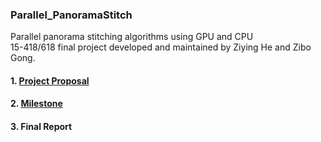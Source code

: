 ### Parallel_PanoramaStitch   
Parallel panorama stitching algorithms using GPU and CPU     
15-418/618 final project developed and maintained by Ziying He and Zibo Gong.
#### 1. [Project Proposal](https://zibog98.github.io/ParaPanoStitch/Project-Proposal.pdf)
#### 2. [Milestone](https://zibog98.github.io/ParaPanoStitch/Milestone-Report.pdf)
#### 3. Final Report
